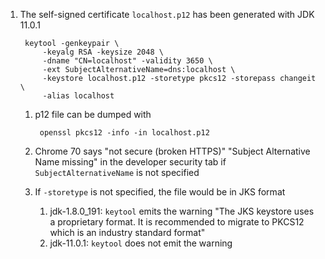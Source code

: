 1. The self-signed certificate `localhost.p12` has been generated with JDK 11.0.1

        keytool -genkeypair \
            -keyalg RSA -keysize 2048 \
            -dname "CN=localhost" -validity 3650 \
            -ext SubjectAlternativeName=dns:localhost \
            -keystore localhost.p12 -storetype pkcs12 -storepass changeit \
            -alias localhost

	1. p12 file can be dumped with

            openssl pkcs12 -info -in localhost.p12

	1. Chrome 70 says "not secure (broken HTTPS)" "Subject Alternative Name missing" in the developer security tab if `SubjectAlternativeName` is not specified

	1. If `-storetype` is not specified, the file would be in JKS format
		1. jdk-1.8.0_191: `keytool` emits the warning "The JKS keystore uses a proprietary format. It is recommended to migrate to PKCS12 which is an industry standard format"
		2. jdk-11.0.1: `keytool` does not emit the warning
